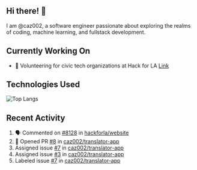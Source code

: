 ## Hi there! 👋

I am @caz002, a software engineer passionate about exploring the realms of coding, machine learning, and fullstack development. 

## Currently Working On
- 🤝 Volunteering for civic tech organizations at Hack for LA [Link](https://github.com/hackforla/website)

## Technologies Used
![Top Langs](https://github-readme-stats.vercel.app/api/top-langs/?username=caz002&layout=compact)

## Recent Activity
<!--START_SECTION:activity-->
1. 🗣 Commented on [#8128](https://github.com/hackforla/website/issues/8128#issuecomment-3437497459) in [hackforla/website](https://github.com/hackforla/website)
2. 💪 Opened PR [#8](undefined) in [caz002/translator-app](https://github.com/caz002/translator-app)
3.  Assigned issue [#7](https://github.com/caz002/translator-app/issues/7) in [caz002/translator-app](https://github.com/caz002/translator-app)
4.  Assigned issue [#3](https://github.com/caz002/translator-app/issues/3) in [caz002/translator-app](https://github.com/caz002/translator-app)
5.  Labeled issue [#7](https://github.com/caz002/translator-app/issues/7) in [caz002/translator-app](https://github.com/caz002/translator-app)
<!--END_SECTION:activity-->
